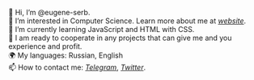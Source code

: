 👋 Hi, I’m @eugene-serb.<br />
👀 I’m interested in Computer Science. Learn more about me at *[website](https://eugene-serb.github.io/)*.<br />
🌱 I’m currently learning JavaScript and HTML with CSS.<br />
💞️ I am ready to cooperate in any projects that can give me and you experience and profit.<br />
🌍 My languages: Russian, English <br />
📫 How to contact me: *[Telegram](https://t.me/eugene_serb)*, *[Twitter](https://twitter.com/eugene_serb)*.<br />

<!---
eugene-serb/eugene-serb is a ✨ special ✨ repository because its `README.md` (this file) appears on your GitHub profile.
You can click the Preview link to take a look at your changes.
--->

